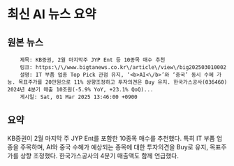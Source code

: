 # 최신 AI 뉴스 요약

## 원본 뉴스
		제목: KB증권, 2월 마지막주 JYP Ent 등 10종목 매수 추천
		링크: https:\/\/www.bigtanews.co.kr\/article\/view\/big202503010002
		설명: IT 부품 업종 Top Pick 관점 유지, ‘<b>AI<\/b>’와 ‘중국’ 동시 수혜 가능. 목표주가를 20만원으로 11% 상향조정하고 투자의견은 Buy 유지. 한국가스공사(036460) 2024년 4분기 매출 10조원(-5.9% YoY, +23.1% QoQ)... 
		게시일: Sat, 01 Mar 2025 13:46:00 +0900


## 요약
KB증권이 2월 마지막 주 JYP Ent를 포함한 10종목 매수를 추천했다. 특히 IT 부품 업종을 주목하며, AI와 중국 수혜가 예상되는 종목에 대한 투자의견을 Buy로 유지, 목표주가를 상향 조정했다. 한국가스공사의 4분기 매출액도 함께 언급했다.
